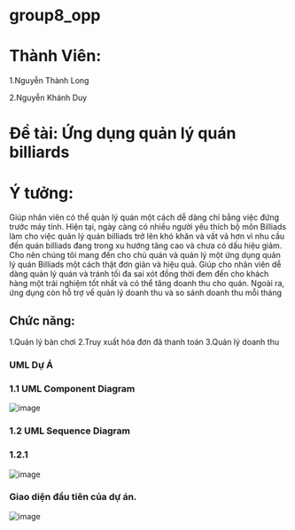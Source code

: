 # group8_opp
# Thành Viên:
1.Nguyễn Thành Long

2.Nguyễn Khánh Duy

# Đề tài: Ứng dụng quản lý quán billiards
# Ý tưởng:
Giúp nhân viên có thể quản lý quán một cách dễ dàng chỉ bằng việc đứng trước máy tính. Hiện tại, ngày càng có nhiều người yêu thích bộ môn Billiads làm cho việc quản lý quán billiads trở lên khó khăn và vất vả hơn vì nhu cầu đến quán billiads đang trong xu hướng tăng cao và chưa có dấu hiệu giảm. Cho nên chúng tôi mang đến cho chủ quán và quản lý một ứng dụng quản lý quán Billiads một cách thật đơn giản và hiệu quả. Giúp cho nhân viên dễ dàng quản lý quán và tránh tối đa sai xót đồng thời đem đến cho khách hàng một trải nghiệm tốt nhất và có thể tăng doanh thu cho quán. Ngoài ra, ứng dụng còn hỗ trợ về quản lý doanh thu và so sánh doanh thu mỗi tháng
## Chức năng: 
1.Quản lý bàn chơi
2.Truy xuất hóa đơn đã thanh toán
3.Quản lý doanh thu
### UML Dự Á
### 1.1 UML Component Diagram

![image](https://github.com/user-attachments/assets/3005e9d8-153a-49f4-bb65-4f357a3e250e)

### 1.2 UML Sequence Diagram 
### 1.2.1

![image](https://github.com/user-attachments/assets/9d9bc768-d1cb-41b9-a1a4-b073df632412)

### Giao diện đầu tiên của dự án.

![image](https://github.com/user-attachments/assets/b68804fa-d2cd-4461-bb9c-87cdc8e52aa1)





